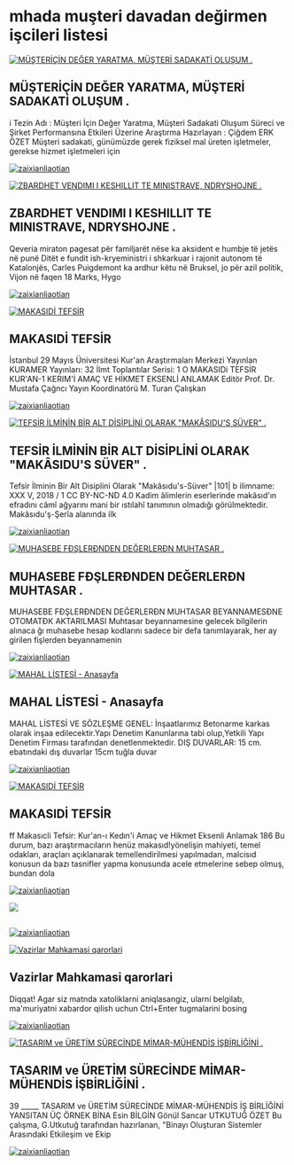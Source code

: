 # mhada muşteri davadan değirmen işcileri listesi
<a href="https://mnn.zoosnet.net/LR/Chatpre.aspx?id=MNN94995150&p=https://topgrinding.com/" target="_blank">![MÜŞTERİÇİN DEĞER YARATMA, MÜŞTERİ SADAKATİ OLUŞUM .](https://github.com/technlg/images/blob/main/27.jpg)</a>
## MÜŞTERİÇİN DEĞER YARATMA, MÜŞTERİ SADAKATİ OLUŞUM .
i Tezin Adı : Müşteri İçin Değer Yaratma, Müşteri Sadakati Oluşum Süreci ve Şirket Performansına Etkileri Üzerine Araştırma Hazırlayan : Çiğdem ERK ÖZET Müşteri sadakati, günümüzde gerek fiziksel mal üreten işletmeler, gerekse hizmet işletmeleri için 
<a href="https://mnn.zoosnet.net/LR/Chatpre.aspx?id=MNN94995150&p=https://topgrinding.com/" target="_blank"><img src="https://github.com/technlg/images/raw/main/chat11.jpg" alt="zaixianliaotian"/></a><a href="//whatsapp.shibangsoft.com/WhatsApp.php" ><img src="https://github.com/technlg/images/raw/main/chat11.png" alt=""></a>
<a href="https://mnn.zoosnet.net/LR/Chatpre.aspx?id=MNN94995150&p=https://topgrinding.com/" target="_blank">![ZBARDHET VENDIMI I KESHILLIT TE MINISTRAVE, NDRYSHOJNE .](https://github.com/technlg/images/blob/main/55.jpg)</a>
## ZBARDHET VENDIMI I KESHILLIT TE MINISTRAVE, NDRYSHOJNE .
Qeveria miraton pagesat për familjarët nëse ka aksident e humbje të jetës në punë Ditët e fundit ish-kryeministri i shkarkuar i rajonit autonom të Katalonjës, Carles Puigdemont ka ardhur këtu në Bruksel, jo për azil politik,  Vijon në faqen 18 Marks, Hygo
<a href="https://mnn.zoosnet.net/LR/Chatpre.aspx?id=MNN94995150&p=https://topgrinding.com/" target="_blank"><img src="https://github.com/technlg/images/raw/main/chat11.jpg" alt="zaixianliaotian"/></a><a href="//whatsapp.shibangsoft.com/WhatsApp.php" ><img src="https://github.com/technlg/images/raw/main/chat11.png" alt=""></a>
<a href="https://mnn.zoosnet.net/LR/Chatpre.aspx?id=MNN94995150&p=https://topgrinding.com/" target="_blank">![MAKASIDİ TEFSİR](https://github.com/technlg/images/blob/main/23.jpg)</a>
## MAKASIDİ TEFSİR
İstanbul 29 Mayıs Üniversitesi Kur'an Araştırmaları Merkezi Yayınlan KURAMER Yayınları: 32 İlmt Toplantılar Serisi: 1 O MAKASIDi TEFSİR KUR'AN-1 KERIM'İ AMAÇ VE HİKMET EKSENLİ ANLAMAK Editör Prof. Dr. Mustafa Çağncı Yayın Koordinatörü M. Turan Çalışkan 
<a href="https://mnn.zoosnet.net/LR/Chatpre.aspx?id=MNN94995150&p=https://topgrinding.com/" target="_blank"><img src="https://github.com/technlg/images/raw/main/chat11.jpg" alt="zaixianliaotian"/></a><a href="//whatsapp.shibangsoft.com/WhatsApp.php" ><img src="https://github.com/technlg/images/raw/main/chat11.png" alt=""></a>
<a href="https://mnn.zoosnet.net/LR/Chatpre.aspx?id=MNN94995150&p=https://topgrinding.com/" target="_blank">![TEFSİR İLMİNİN BİR ALT DİSİPLİNİ OLARAK "MAKÂSIDU'S SÜVER" .](https://github.com/technlg/images/blob/main/12.jpg)</a>
## TEFSİR İLMİNİN BİR ALT DİSİPLİNİ OLARAK "MAKÂSIDU'S SÜVER" .
Tefsir İlminin Bir Alt Disiplini Olarak "Makâsıdu's-Süver" |101| b ilimname: XXX V, 2018 / 1 CC BY-NC-ND 4.0 Kadim âlimlerin eserlerinde makâsıd'ın efradını câmî ağyarını mani bir ıstılahî tanımının olmadığı görülmektedir. Makâsıdu'ş-Şerîa alanında ilk
<a href="https://mnn.zoosnet.net/LR/Chatpre.aspx?id=MNN94995150&p=https://topgrinding.com/" target="_blank"><img src="https://github.com/technlg/images/raw/main/chat11.jpg" alt="zaixianliaotian"/></a><a href="//whatsapp.shibangsoft.com/WhatsApp.php" ><img src="https://github.com/technlg/images/raw/main/chat11.png" alt=""></a>
<a href="https://mnn.zoosnet.net/LR/Chatpre.aspx?id=MNN94995150&p=https://topgrinding.com/" target="_blank">![MUHASEBE FĐŞLERĐNDEN DEĞERLERĐN MUHTASAR .](https://github.com/technlg/images/blob/main/18.jpg)</a>
## MUHASEBE FĐŞLERĐNDEN DEĞERLERĐN MUHTASAR .
MUHASEBE FĐŞLERĐNDEN DEĞERLERĐN MUHTASAR BEYANNAMESĐNE OTOMATĐK AKTARILMASI Muhtasar beyannamesine gelecek bilgilerin alınaca ğı muhasebe hesap kodlarını sadece bir defa tanımlayarak, her ay girilen fişlerden beyannamenin
<a href="https://mnn.zoosnet.net/LR/Chatpre.aspx?id=MNN94995150&p=https://topgrinding.com/" target="_blank"><img src="https://github.com/technlg/images/raw/main/chat11.jpg" alt="zaixianliaotian"/></a><a href="//whatsapp.shibangsoft.com/WhatsApp.php" ><img src="https://github.com/technlg/images/raw/main/chat11.png" alt=""></a>
<a href="https://mnn.zoosnet.net/LR/Chatpre.aspx?id=MNN94995150&p=https://topgrinding.com/" target="_blank">![MAHAL LİSTESİ - Anasayfa](https://github.com/technlg/images/blob/main/33.jpg)</a>
## MAHAL LİSTESİ - Anasayfa
MAHAL LİSTESİ VE SÖZLEŞME GENEL: İnşaatlarımız Betonarme karkas olarak inşaa edilecektir.Yapı Denetim Kanunlarına tabi olup,Yetkili Yapı Denetim Firması tarafından denetlenmektedir. DIŞ DUVARLAR: 15 cm. ebatındaki dış duvarlar 15cm tuğla duvar 
<a href="https://mnn.zoosnet.net/LR/Chatpre.aspx?id=MNN94995150&p=https://topgrinding.com/" target="_blank"><img src="https://github.com/technlg/images/raw/main/chat11.jpg" alt="zaixianliaotian"/></a><a href="//whatsapp.shibangsoft.com/WhatsApp.php" ><img src="https://github.com/technlg/images/raw/main/chat11.png" alt=""></a>
<a href="https://mnn.zoosnet.net/LR/Chatpre.aspx?id=MNN94995150&p=https://topgrinding.com/" target="_blank">![MAKASIDİ TEFSİR](https://github.com/technlg/images/blob/main/32.jpg)</a>
## MAKASIDİ TEFSİR
ff Makasıcli Tefsir: Kur'an-ı Kedın'i Amaç ve Hikmet Eksenli Anlamak 186 Bu durum, bazı araştırmacıların henüz makasıd!yönelişin mahiyeti, temel odakları, araçları açıklanarak temellendirilmesi yapılmadan, malcisıd konusun da bazı tasnifler yapma konusunda acele etmelerine sebep olmuş, bundan dola 
<a href="https://mnn.zoosnet.net/LR/Chatpre.aspx?id=MNN94995150&p=https://topgrinding.com/" target="_blank"><img src="https://github.com/technlg/images/raw/main/chat11.jpg" alt="zaixianliaotian"/></a><a href="//whatsapp.shibangsoft.com/WhatsApp.php" ><img src="https://github.com/technlg/images/raw/main/chat11.png" alt=""></a>
<a href="https://mnn.zoosnet.net/LR/Chatpre.aspx?id=MNN94995150&p=https://topgrinding.com/" target="_blank">![](https://github.com/technlg/images/blob/main/59.jpg)</a>
## 

<a href="https://mnn.zoosnet.net/LR/Chatpre.aspx?id=MNN94995150&p=https://topgrinding.com/" target="_blank"><img src="https://github.com/technlg/images/raw/main/chat11.jpg" alt="zaixianliaotian"/></a><a href="//whatsapp.shibangsoft.com/WhatsApp.php" ><img src="https://github.com/technlg/images/raw/main/chat11.png" alt=""></a>
<a href="https://mnn.zoosnet.net/LR/Chatpre.aspx?id=MNN94995150&p=https://topgrinding.com/" target="_blank">![Vazirlar Mahkamasi qarorlari](https://github.com/technlg/images/blob/main/21.jpg)</a>
## Vazirlar Mahkamasi qarorlari
Diqqat! Agar siz matnda xatoliklarni aniqlasangiz, ularni belgilab, ma'muriyatni xabardor qilish uchun Ctrl+Enter tugmalarini bosing
<a href="https://mnn.zoosnet.net/LR/Chatpre.aspx?id=MNN94995150&p=https://topgrinding.com/" target="_blank"><img src="https://github.com/technlg/images/raw/main/chat11.jpg" alt="zaixianliaotian"/></a><a href="//whatsapp.shibangsoft.com/WhatsApp.php" ><img src="https://github.com/technlg/images/raw/main/chat11.png" alt=""></a>
<a href="https://mnn.zoosnet.net/LR/Chatpre.aspx?id=MNN94995150&p=https://topgrinding.com/" target="_blank">![TASARIM ve ÜRETİM SÜRECİNDE MİMAR-MÜHENDİS İŞBİRLİĞİNİ .](https://github.com/technlg/images/blob/main/41.jpg)</a>
## TASARIM ve ÜRETİM SÜRECİNDE MİMAR-MÜHENDİS İŞBİRLİĞİNİ .
39 _____ TASARIM ve ÜRETİM SÜRECİNDE MİMAR-MÜHENDİS İŞ BİRLİĞİNİ YANSITAN ÜÇ ÖRNEK BİNA Esin BİLGİN Gönül Sancar UTKUTUĞ ÖZET Bu çalışma, G.Utkutuğ tarafından hazırlanan, "Binayı Oluşturan Sistemler Arasındaki Etkileşim ve Ekip 
<a href="https://mnn.zoosnet.net/LR/Chatpre.aspx?id=MNN94995150&p=https://topgrinding.com/" target="_blank"><img src="https://github.com/technlg/images/raw/main/chat11.jpg" alt="zaixianliaotian"/></a><a href="//whatsapp.shibangsoft.com/WhatsApp.php" ><img src="https://github.com/technlg/images/raw/main/chat11.png" alt=""></a>
